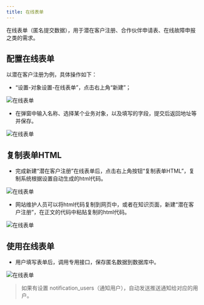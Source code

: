 ```yaml
---
title: 在线表单
---
```


在线表单（匿名提交数据），用于潜在客户注册、合作伙伴申请表、在线故障申报之类的需求。

## 配置在线表单

以潜在客户注册为例，具体操作如下：

- “设置-对象设置-在线表单”，点击右上角“新建”；

![在线表单](/assets/workflow/web_forms_1.png)

- 在弹窗中输入名称、选择某个业务对象，以及填写的字段，提交后返回地址等并保存。

![在线表单](/assets/workflow/web_forms_2.png)

## 复制表单HTML

- 完成新建“潜在客户注册”在线表单后，点击右上角按钮“复制表单HTML”，复制系统根据设置自动生成的html代码。

![在线表单](/assets/workflow/web_forms_3.png)

- 网站维护人员可以将html代码复制到网页中，或者在知识页面，新建“潜在客户注册”，在正文的代码中粘贴复制的html代码。

![在线表单](/assets/workflow/web_forms_4.png)

## 使用在线表单

- 用户填写表单后，调用专用接口，保存匿名数据到数据库中。

![在线表单](/assets/workflow/web_forms_5.png)

> 如果有设置 notification_users（通知用户），自动发送推送通知给对应的用户。

